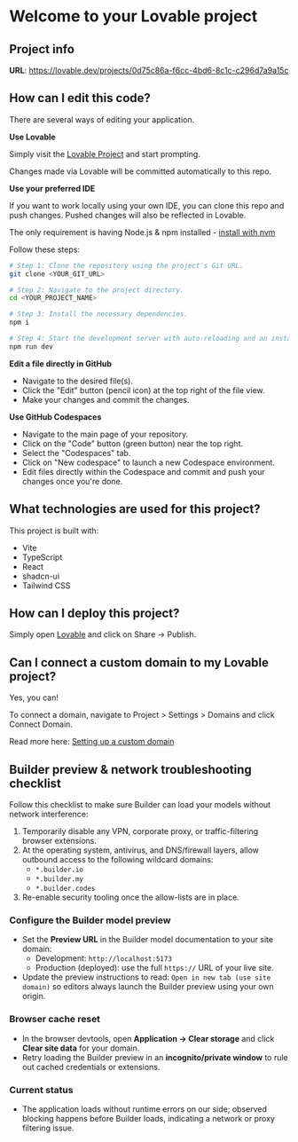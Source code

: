 # Welcome to your Lovable project

## Project info

**URL**: https://lovable.dev/projects/0d75c86a-f6cc-4bd6-8c1c-c296d7a9a15c

## How can I edit this code?

There are several ways of editing your application.

**Use Lovable**

Simply visit the [Lovable Project](https://lovable.dev/projects/0d75c86a-f6cc-4bd6-8c1c-c296d7a9a15c) and start prompting.

Changes made via Lovable will be committed automatically to this repo.

**Use your preferred IDE**

If you want to work locally using your own IDE, you can clone this repo and push changes. Pushed changes will also be reflected in Lovable.

The only requirement is having Node.js & npm installed - [install with nvm](https://github.com/nvm-sh/nvm#installing-and-updating)

Follow these steps:

```sh
# Step 1: Clone the repository using the project's Git URL.
git clone <YOUR_GIT_URL>

# Step 2: Navigate to the project directory.
cd <YOUR_PROJECT_NAME>

# Step 3: Install the necessary dependencies.
npm i

# Step 4: Start the development server with auto-reloading and an instant preview.
npm run dev
```

**Edit a file directly in GitHub**

- Navigate to the desired file(s).
- Click the "Edit" button (pencil icon) at the top right of the file view.
- Make your changes and commit the changes.

**Use GitHub Codespaces**

- Navigate to the main page of your repository.
- Click on the "Code" button (green button) near the top right.
- Select the "Codespaces" tab.
- Click on "New codespace" to launch a new Codespace environment.
- Edit files directly within the Codespace and commit and push your changes once you're done.

## What technologies are used for this project?

This project is built with:

- Vite
- TypeScript
- React
- shadcn-ui
- Tailwind CSS

## How can I deploy this project?

Simply open [Lovable](https://lovable.dev/projects/0d75c86a-f6cc-4bd6-8c1c-c296d7a9a15c) and click on Share -> Publish.

## Can I connect a custom domain to my Lovable project?

Yes, you can!

To connect a domain, navigate to Project > Settings > Domains and click Connect Domain.

Read more here: [Setting up a custom domain](https://docs.lovable.dev/features/custom-domain#custom-domain)

## Builder preview & network troubleshooting checklist

Follow this checklist to make sure Builder can load your models without network interference:

1. Temporarily disable any VPN, corporate proxy, or traffic-filtering browser extensions.
2. At the operating system, antivirus, and DNS/firewall layers, allow outbound access to the following wildcard domains:
   - `*.builder.io`
   - `*.builder.my`
   - `*.builder.codes`
3. Re-enable security tooling once the allow-lists are in place.

### Configure the Builder model preview

- Set the **Preview URL** in the Builder model documentation to your site domain:
  - Development: `http://localhost:5173`
  - Production (deployed): use the full `https://` URL of your live site.
- Update the preview instructions to read: `Open in new tab (use site domain)` so editors always launch the Builder preview using your own origin.

### Browser cache reset

- In the browser devtools, open **Application → Clear storage** and click **Clear site data** for your domain.
- Retry loading the Builder preview in an **incognito/private window** to rule out cached credentials or extensions.

### Current status

- The application loads without runtime errors on our side; observed blocking happens before Builder loads, indicating a network or proxy filtering issue.
